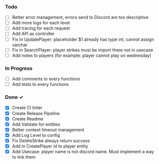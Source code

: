 ### Todo

- [ ] Better error management, errors send to Discord are too descriptive
- [ ] Add more logs for each level
- [ ] Add tracing for each request
- [ ] Add API as controller
- [ ] Fix In UpdatePlayer: placeholder $1 already has type int, cannot assign varchar
- [ ] Fix in SearchPlayer: player strikes must be import there not in usecase
- [ ] Add notes to players (for example: player cannot play on wednesday)

### In Progress

- [ ] Add comments to every functions
- [ ] Add tests to every functions

### Done ✓
- [X] Create CI linter
- [X] Create Release Pipeline
- [X] Create Readme
- [X] Add Validate for entities
- [X] Better context timeout management
- [X] Add Log Level to config
- [X] Fix DeleteStrike always return success
- [X] Add In CreatePlayer id to player entity
- [X] Add Usecase: player name is not discord name. Must implement a way to link them
